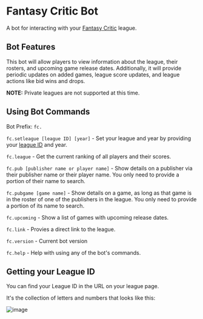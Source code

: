 # Fantasy Critic Bot

A bot for interacting with your [Fantasy Critic](https://www.fantasycritic.games/) league.

## Bot Features

This bot will allow players to view information about the league, their rosters, and upcoming game release dates. Additionally, it will provide periodic updates on added games, league score updates, and league actions like bid wins and drops.

**NOTE:** Private leagues are not supported at this time.

## Using Bot Commands

Bot Prefix: `fc.`

`fc.setleague [league ID] [year]` - Set your league and year by providing your [league ID](#getting-your-league-id) and year.

`fc.league` - Get the current ranking of all players and their scores.

`fc.pub [publisher name or player name]` - Show details on a publisher via their publisher name or their player name. You only need to provide a portion of their name to search.

`fc.pubgame [game name]` - Show details on a game, as long as that game is in the roster of one of the publishers in the league. You only need to provide a portion of its name to search.

`fc.upcoming` - Show a list of games with upcoming release dates.

`fc.link` - Provies a direct link to the league.

`fc.version` - Current bot version

`fc.help` - Help with using any of the bot's commands.

## Getting your League ID

You can find your League ID in the URL on your league page.

It's the collection of letters and numbers that looks like this:

![image](https://user-images.githubusercontent.com/4060573/164579054-35a4cbdb-fd14-409d-96eb-f63a70884492.png)
